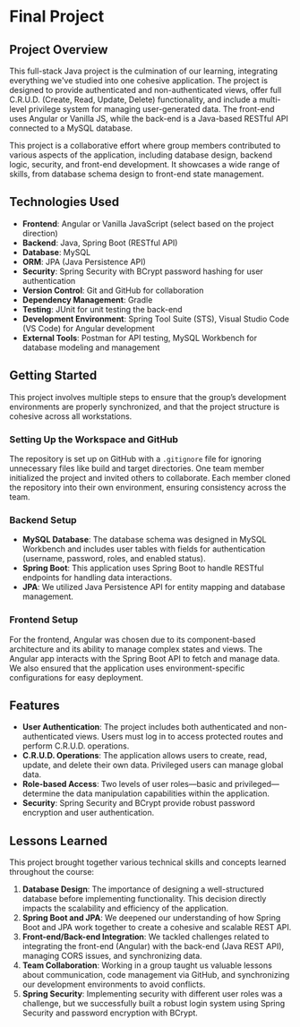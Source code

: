 # Final Project

## Project Overview
This full-stack Java project is the culmination of our learning, integrating everything we've studied into one cohesive application. The project is designed to provide authenticated and non-authenticated views, offer full C.R.U.D. (Create, Read, Update, Delete) functionality, and include a multi-level privilege system for managing user-generated data. The front-end uses Angular or Vanilla JS, while the back-end is a Java-based RESTful API connected to a MySQL database.

This project is a collaborative effort where group members contributed to various aspects of the application, including database design, backend logic, security, and front-end development. It showcases a wide range of skills, from database schema design to front-end state management.

## Technologies Used
- **Frontend**: Angular or Vanilla JavaScript (select based on the project direction)
- **Backend**: Java, Spring Boot (RESTful API)
- **Database**: MySQL
- **ORM**: JPA (Java Persistence API)
- **Security**: Spring Security with BCrypt password hashing for user authentication
- **Version Control**: Git and GitHub for collaboration
- **Dependency Management**: Gradle
- **Testing**: JUnit for unit testing the back-end
- **Development Environment**: Spring Tool Suite (STS), Visual Studio Code (VS Code) for Angular development
- **External Tools**: Postman for API testing, MySQL Workbench for database modeling and management

## Getting Started
This project involves multiple steps to ensure that the group’s development environments are properly synchronized, and that the project structure is cohesive across all workstations.

### Setting Up the Workspace and GitHub
The repository is set up on GitHub with a `.gitignore` file for ignoring unnecessary files like build and target directories. One team member initialized the project and invited others to collaborate. Each member cloned the repository into their own environment, ensuring consistency across the team.

### Backend Setup
- **MySQL Database**: The database schema was designed in MySQL Workbench and includes user tables with fields for authentication (username, password, roles, and enabled status).
- **Spring Boot**: This application uses Spring Boot to handle RESTful endpoints for handling data interactions.
- **JPA**: We utilized Java Persistence API for entity mapping and database management.

### Frontend Setup
For the frontend, Angular was chosen due to its component-based architecture and its ability to manage complex states and views. The Angular app interacts with the Spring Boot API to fetch and manage data. We also ensured that the application uses environment-specific configurations for easy deployment.

## Features
- **User Authentication**: The project includes both authenticated and non-authenticated views. Users must log in to access protected routes and perform C.R.U.D. operations.
- **C.R.U.D. Operations**: The application allows users to create, read, update, and delete their own data. Privileged users can manage global data.
- **Role-based Access**: Two levels of user roles—basic and privileged—determine the data manipulation capabilities within the application.
- **Security**: Spring Security and BCrypt provide robust password encryption and user authentication.

## Lessons Learned
This project brought together various technical skills and concepts learned throughout the course:
1. **Database Design**: The importance of designing a well-structured database before implementing functionality. This decision directly impacts the scalability and efficiency of the application.
2. **Spring Boot and JPA**: We deepened our understanding of how Spring Boot and JPA work together to create a cohesive and scalable REST API.
3. **Front-end/Back-end Integration**: We tackled challenges related to integrating the front-end (Angular) with the back-end (Java REST API), managing CORS issues, and synchronizing data.
4. **Team Collaboration**: Working in a group taught us valuable lessons about communication, code management via GitHub, and synchronizing our development environments to avoid conflicts.
5. **Spring Security**: Implementing security with different user roles was a challenge, but we successfully built a robust login system using Spring Security and password encryption with BCrypt.
